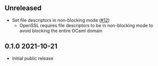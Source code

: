 Unreleased
--------------

- Set file descriptors in non-blocking mode
  ([#12](https://github.com/anmonteiro/eio-ssl/pull/12))
  - OpenSSL requires file descriptors to be in non-blocking mode to avoid
    blocking the entire OCaml domain

0.1.0 2021-10-21
--------------

- Initial public release
